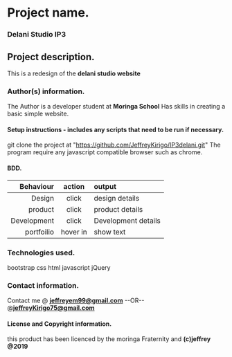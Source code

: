 # Project name.
### Delani Studio IP3
##  Project description.
This is a redesign of the **delani studio website**
### Author(s) information.
The Author is a developer student at **Moringa School**
Has skills in creating a basic simple website.

####  Setup instructions - includes any scripts that need to be run if necessary.
git clone the project at "https://github.com/JeffreyKirigo/IP3delani.git"
The program require any javascript compatible browser such as chrome.
####  BDD.

|Behaviour                  | action   | output            |
|--------------------------:|:-----------:|:--------------------
|Design            | click    |design details      
|product  |click        | product details
|Development| click| Development details
|portfoilio| hover in | show text  
  
### Technologies used.
bootstrap
css
html
javascript
jQuery
### Contact information.
Contact me @ **jeffreyem99@gmail.com**
--OR--
@**jeffreyKirigo75@gmail.com**
####  License and Copyright information.
this product has been licenced by the moringa Fraternity and 
**(c)jeffrey @2019**
